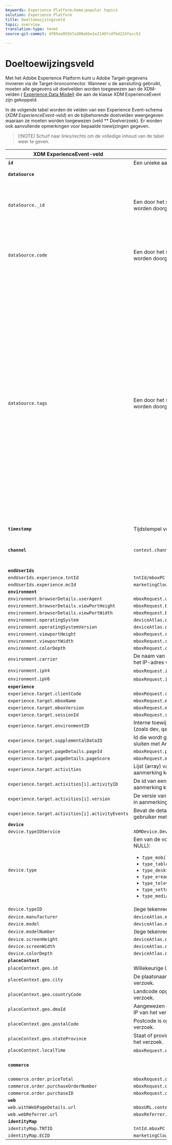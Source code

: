 ```yaml
---
keywords: Experience Platform;home;popular topics
solution: Experience Platform
title: Doeltoewijzingsveld
topic: overview
translation-type: tm+mt
source-git-commit: df85ea955b7a308e6be1e2149fcdfb4224facc53

---
```



# Doeltoewijzingsveld

Met het Adobe Experience Platform kunt u Adobe Target-gegevens invoeren via de Target-bronconnector. Wanneer u de aansluiting gebruikt, moeten alle gegevens uit doelvelden worden toegewezen aan de XDM-velden ( [Experience Data Model)](../../../xdm/home.md) die aan de klasse XDM ExperienceEvent zijn gekoppeld.

In de volgende tabel worden de velden van een Experience Event-schema (*XDM ExperienceEvent-veld*) en de bijbehorende doelvelden weergegeven waaraan ze moeten worden toegewezen (veld ** Doelverzoek). Er worden ook aanvullende opmerkingen voor bepaalde toewijzingen gegeven.

>[!NOTE] Schuif naar links/rechts om de volledige inhoud van de tabel weer te geven.

| XDM ExperienceEvent-veld | Veld voor doelaanvraag | Notities |
| ------------------------- | -------------------- | ----- |
| **`id`** | Een unieke aanvraag-id |
| **`dataSource`** |  | Gevormd aan &quot;1&quot;voor alle cliënten. |
| `dataSource._id` | Een door het systeem gegenereerde waarde die niet kan worden doorgegeven met de aanvraag. | De unieke id van deze gegevensbron. Dit zou worden verstrekt door het individu of het systeem dat de gegevensbron creeerde. |
| `dataSource.code` | Een door het systeem gegenereerde waarde die niet kan worden doorgegeven met de aanvraag. | Een sneltoets naar de volledige @id. U kunt ten minste een van de code of @id gebruiken. Soms wordt deze code de integratiecode van de gegevensbron genoemd. |
| `dataSource.tags` | Een door het systeem gegenereerde waarde die niet kan worden doorgegeven met de aanvraag. | Tags worden gebruikt om aan te geven hoe aliassen die door een bepaalde gegevensbron worden vertegenwoordigd, door toepassingen met die aliassen moeten worden geïnterpreteerd.<br><br>Voorbeelden:<br><ul><li>`isAVID`: Gegevensbronnen die de bezoeker-id&#39;s van Analytics vertegenwoordigen.</li><li>`isCRSKey`: Gegevensbronnen die aliassen vertegenwoordigen die als sleutels in CRS zouden moeten worden gebruikt.</li></ul>De markeringen worden geplaatst wanneer de gegevensbron wordt gecreeerd maar zij zijn ook inbegrepen in pijpleidingsberichten wanneer het van verwijzingen voorzien van een bepaalde gegevensbron. |
| **`timestamp`** | Tijdstempel voor gebeurtenis |
| **`channel`** | `context.channel` | Werkt alleen met weergave. De opties zijn &quot;web&quot; en &quot;mobiel&quot;, waarbij &quot;web&quot; de standaardwaarde is. |
| **`endUserIds`** |
| `endUserIds.experience.tntId` | `tntId/mboxPC` |
| `endUserIds.experience.mcId` | `marketingCloudVisitorId` |
| **`environment`** |
| `environment.browserDetails.userAgent` | `mboxRequest.userAgent` |
| `environment.browserDetails.viewPortHeight` | `mboxRequest.browserHeight` |
| `environment.browserDetails.viewPortWidth` | `mboxRequest.browserWidth` |
| `environment.operatingSystem` | `deviceAtlas.osName` |
| `environment.operatingSystemVersion` | `deviceAtlas.osVersion` |
| `environment.viewportHeight` | `mboxRequest.screenHeight` |
| `environment.viewportWidth` | `mboxRequest.screenWidth` |
| `environment.colorDepth` | `mboxRequest.colorDepth` |
| `environment.carrier` | De naam van de mobiele provider is opgelost op basis van het IP-adres van het verzoek. |
| `environment.ipV4` | `mboxRequest.ipAddress` (indien in V4-indeling) |
| `environment.ipV6` | `mboxRequest.ipAddress` (indien in V6-indeling) |
| **`experience`** |
| `experience.target.clientCode` | `mboxRequest.client` |
| `experience.target.mboxName` | `mboxRequest.mboxName` |
| `experience.target.mboxVersion` | `mboxRequest.mboxVersion` |
| `experience.target.sessionId` | `mboxRequest.sessionId` |
| `experience.target.environmentID` | Interne toewijzing van het doel voor klant-bepaalde milieu&#39;s (zoals dev, qa, of prod). |
| `experience.target.supplementalDataID` | Id die wordt gebruikt om Target-gebeurtenissen aan te sluiten met Analytics-gebeurtenissen |
| `experience.target.pageDetails.pageId` | `mboxRequest.pageId` |
| `experience.target.pageDetails.pageScore` | `mboxRequest.mboxPageValue` |
| `experience.target.activities` | Lijst (array) van activiteiten waarvoor de bezoeker in aanmerking komt |
| `experience.target.activities[i].activityID` | De id van een bepaalde activiteit waarvoor de bezoeker in aanmerking kwam |
| `experience.target.activities[i].version` | De versie van een bepaalde activiteit waarvoor de bezoeker in aanmerking kwam |
| `experience.target.activities[i].activityEvents` | Bevat de details van activiteitengebeurtenissen die de gebruiker met deze gebeurtenis heeft getroffen. |
| **`device`** |
| `device.typeIDService` | `XDMDevice.Device.TypeIDService.typeIDService_deviceatlas` |
| `device.type` | Een van de volgende eigenschappen van `deviceAtlas` (of NULL): <ul><li>`type_mobile`</li><li>`type_tablet`</li><li>`type_desktop`</li><li>`type_ereader`</li><li>`type_television`</li><li>`type_settop`</li><li>`type_mediaplayer`</li></ul> |
| `device.typeID` | (lege tekenreeks) |
| `device.manufacturer` | `deviceAtlas.manufacturer` |
| `device.model` | `deviceAtlas.model` |
| `device.modelNumber` | (lege tekenreeks) |
| `device.screenHeight` | `deviceAtlas.displayHeight` |
| `device.screenWidth` | `deviceAtlas.displayWidth` |
| `device.colorDepth` | `deviceAtlas.displayColorDepth` |
| **`placeContext`** |
| `placeContext.geo.id` | Willekeurige UUID (verplicht) |
| `placeContext.geo.city` | De plaatsnaam is opgelost op basis van het IP-adres van het verzoek. |
| `placeContext.geo.countryCode` | Landcode opgelost op basis van het IP-adres van het verzoek. |
| `placeContext.geo.dmaId` | Aangewezen code van het Gebied van de Markt die op het IP van het verzoek adres wordt opgelost. |
| `placeContext.geo.postalCode` | Postcode is opgelost op basis van het IP-adres van het verzoek. |
| `placeContext.geo.stateProvince` | Staat of provincie opgelost op basis van het IP-adres van het verzoek. |
| `placeContext.localTime` | `mboxRequest.offsetTime` + `mboxRequest.currentServerTime` |
| **`commerce`** |  | Stel dit alleen in als de aanvraag ordergegevens bevat. |
| `commerce.order.priceTotal` | `mboxRequest.orderTotal` |
| `commerce.order.purchaseOrderNumber` | `mboxRequest.orderId` |
| `commerce.order.purchaseID` | `mboxRequest.orderId` |
| **`web`** |
| `web.withWebPageDetails.url` | `mboxURL.context.address.url` |
| `web.webReferrer.url` | `mboxReferrer.context.address.url` |
| **`identityMap`** |
| `identityMap.TNTID` | `tntId.mboxPC` |
| `identityMap.ECID` | `marketingCloudVisitorId` |

